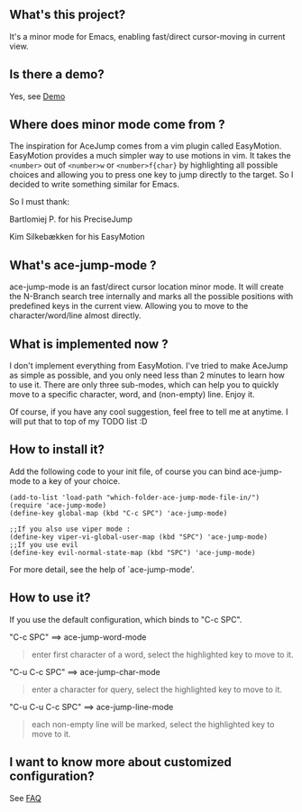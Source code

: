 ## What's this project?
It's a minor mode for Emacs, enabling fast/direct cursor-moving in current view.

## Is there a demo?
Yes, see [Demo](http://dl.dropbox.com/u/3254819/AceJumpModeDemo/AceJumpDemo.htm)

## Where does minor mode come from ?
 
  The inspiration for AceJump comes from a vim plugin called EasyMotion. EasyMotion provides a much simpler way to use motions in vim. It takes the `<number>` out of `<number>w` or `<number>f{char}` by highlighting all possible choices and allowing you to press one key to jump directly to the target. So I decided to write something similar for Emacs.

So I must thank:

  Bartlomiej P.    for his PreciseJump

  Kim Silkebækken  for his EasyMotion


## What's ace-jump-mode ?

  ace-jump-mode is an fast/direct cursor location minor mode. It will create the N-Branch search tree internally and marks all the possible positions with predefined keys in the current view. Allowing you to move to the character/word/line almost directly.


## What is implemented now ?

  I don't implement everything from EasyMotion.  I've tried to make AceJump as simple as possible, and you only need less than 2 minutes to learn how to use it. There are only three sub-modes, which can help you to quickly move to a specific character, word, and (non-empty) line. Enjoy it.

Of course, if you have any cool suggestion, feel free to tell me at anytime. I will put that to top of my TODO list :D

## How to install it?

Add the following code to your init file, of course you can bind ace-jump-mode to a key of your choice.

    (add-to-list 'load-path "which-folder-ace-jump-mode-file-in/")
    (require 'ace-jump-mode)
    (define-key global-map (kbd "C-c SPC") 'ace-jump-mode)
    
    ;;If you also use viper mode :
    (define-key viper-vi-global-user-map (kbd "SPC") 'ace-jump-mode)
    ;;If you use evil
    (define-key evil-normal-state-map (kbd "SPC") 'ace-jump-mode)


For more detail, see the help of `ace-jump-mode'.

## How to use it?
If you use the default configuration, which binds to "C-c SPC".

"C-c SPC" ==>  ace-jump-word-mode

>enter first character of a word, select the highlighted key to move to it.

"C-u C-c SPC" ==>  ace-jump-char-mode

>enter a character for query, select the highlighted key to move to it.

"C-u C-u C-c SPC" ==>  ace-jump-line-mode

>each non-empty line will be marked, select the highlighted key to move to it.

## I want to know more about customized configuration?
See [FAQ ](http://github.com/winterTTr/ace-jump-mode/wiki/AceJump-FAQ)




